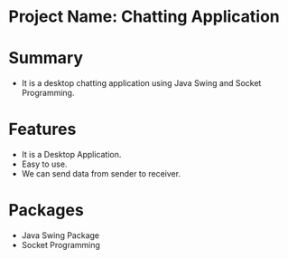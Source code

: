 # Project Name: Chatting Application
# Summary
- It is a desktop chatting application using Java Swing and Socket Programming.
# Features
- It is a Desktop Application.
- Easy to use.
- We can send data from sender to receiver.
# Packages
- Java Swing Package
- Socket Programming


